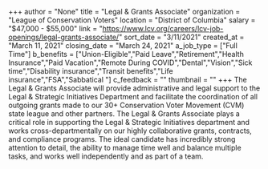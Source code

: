 +++
author = "None"
title = "Legal & Grants Associate"
organization = "League of Conservation Voters"
location = "District of Columbia"
salary = "$47,000 - $55,000"
link = "https://www.lcv.org/careers/lcv-job-openings/legal-grants-associate/"
sort_date = "3/11/2021"
created_at = "March 11, 2021"
closing_date = "March 24, 2021"
a_job_type = ["Full Time"]
b_benefits = ["Union-Eligible","Paid Leave","Retirement","Health Insurance","Paid Vacation","Remote During COVID","Dental","Vision","Sick time","Disability insurance","Transit benefits","Life insurance","FSA","Sabbatical "]
c_feedback = ""
thumbnail = ""
+++
The Legal & Grants Associate will provide administrative and legal support to the Legal & Strategic Initiatives Department and facilitate the coordination of all outgoing grants made to our 30+ Conservation Voter Movement (CVM) state league and other partners. The Legal & Grants Associate plays a critical role in supporting the Legal & Strategic Initiatives department and works cross-departmentally on our highly collaborative grants, contracts, and compliance programs. The ideal candidate has incredibly strong attention to detail, the ability to manage time well and balance multiple tasks, and works well independently and as part of a team.  